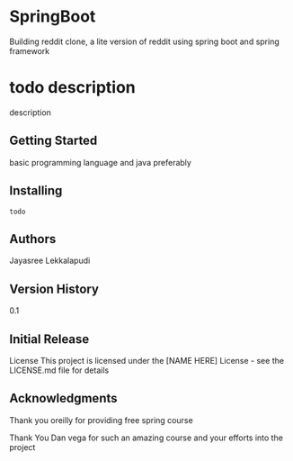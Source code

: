 # SpringBoot
Building reddit clone, a lite version of reddit 
using spring boot and spring framework

# todo description

description

## Getting Started
 basic programming language and java preferably
## Installing
    todo 
## Authors
Jayasree Lekkalapudi


## Version History
0.1

## Initial Release
License
This project is licensed under the [NAME HERE] License - see the LICENSE.md file for details

## Acknowledgments
Thank you oreilly for providing free spring course

Thank You Dan vega for such an amazing course and your efforts into the project


